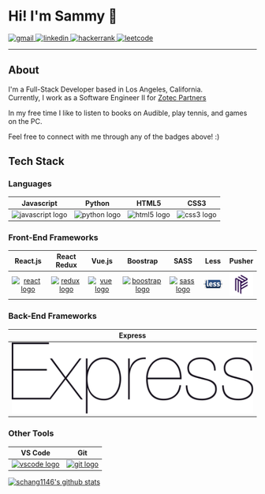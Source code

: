 # Hi! I'm Sammy 👋

<a href="mailto:sammychang2185@gmail.com">
    <img src="https://img.shields.io/badge/gmail-D14836?&style=for-the-badge&logo=Gmail&logoColor=white" alt="gmail"/>
</a>
<a href="https://www.linkedin.com/in/sammy-chang/">
    <img src="https://img.shields.io/badge/linkedin-0077B5?&style=for-the-badge&logo=LinkedIn&logoColor=white" alt="linkedin"/>
</a>
<a href="https://www.hackerrank.com/sammychang2185?hr_r=1">
    <img src="https://img.shields.io/badge/hackerrank-2EC866?&style=for-the-badge&logo=HackerRank&logoColor=white" alt="hackerrank"/>
</a>
<a href="https://leetcode.com/schang1146/">
    <img src="https://img.shields.io/badge/leetcode-F89F1B?&style=for-the-badge&logo=LeetCode&logoColor=white" alt="leetcode"/>
</a>

---

## About

I'm a Full-Stack Developer based in Los Angeles, California.  
Currently, I work as a Software Engineer II for [Zotec Partners](https://zotecpartners.com/)

In my free time I like to listen to books on Audible, play tennis, and games on the PC.

Feel free to connect with me through any of the badges above! :)

## Tech Stack

### Languages

Javascript | Python | HTML5 | CSS3
:---------:|:------:|:-----:|:----:
<img src="https://img.icons8.com/color/48/000000/javascript.png" alt="javascript logo"/> | <img src="https://img.icons8.com/color/48/000000/python.png" alt="python logo"/> | <img src="https://img.icons8.com/color/48/000000/html-5.png" alt="html5 logo"/> | <img src="https://img.icons8.com/color/48/000000/css3.png" alt="css3 logo"/>

<!-- icon list
<img src="https://img.icons8.com/color/48/000000/javascript.png" alt="javascript logo"/>
<img src="https://img.icons8.com/color/48/000000/python.png" alt="python logo"/>
<img src="https://img.icons8.com/color/48/000000/html-5.png" alt="html5 logo"/>
<img src="https://img.icons8.com/color/48/000000/css3.png" alt="css3 logo"/>
-->

### Front-End Frameworks

React.js | React Redux | Vue.js | Boostrap | SASS | Less | Pusher
:-------:|:-----------:|:------:|:--------:|:----:|:----:|:------:
[![react logo](https://img.icons8.com/plasticine/48/000000/react.png)](https://reactjs.org/) | [![redux logo](https://img.icons8.com/color/48/000000/redux.png)](https://react-redux.js.org/) | [![vue logo](https://img.icons8.com/color/48/000000/vue-js.png)](https://vuejs.org/) | [![boostrap logo](https://img.icons8.com/color/48/000000/bootstrap.png)](https://getbootstrap.com/) | [![sass logo](https://img.icons8.com/color/48/000000/sass.png)](https://sass-lang.com/) | [<img width="48" src="https://raw.githubusercontent.com/schang1146/schang1146/a9fd9f8780429e4dcd38244d8cfc8ca065a1eae5/less.svg" alt="less logo"/>](http://lesscss.org/) | [<img width="48" src="https://raw.githubusercontent.com/schang1146/schang1146/master/pusher.png" alt="pusher logo"/>](https://pusher.com/)

<!-- icon list
<img src="https://img.icons8.com/plasticine/48/000000/react.png" alt="react logo"/> | https://reactjs.org/
<img src="https://img.icons8.com/color/48/000000/redux.png" alt="redux logo"/> | https://react-redux.js.org/
<img src="https://img.icons8.com/color/48/000000/vue-js.png" alt="vuejs logo"/> | https://vuejs.org/
<img src="https://img.icons8.com/color/48/000000/bootstrap.png" alt="bootstrap logo"/> | https://getbootstrap.com/
<img src="https://img.icons8.com/color/48/000000/sass.png" alt="sass logo"/> | https://sass-lang.com/
<img width="48" src="https://raw.githubusercontent.com/schang1146/schang1146/a9fd9f8780429e4dcd38244d8cfc8ca065a1eae5/less.svg" alt="less logo"/> | http://lesscss.org/
<img width="48" src="https://raw.githubusercontent.com/schang1146/schang1146/master/pusher.png" alt="pusher logo"/> | https://pusher.com/
-->

### Back-End Frameworks

Express |
:------:|
[<img src="https://raw.githubusercontent.com/schang1146/schang1146/a9fd9f8780429e4dcd38244d8cfc8ca065a1eae5/express.svg" alt="express logo"/>](https://expressjs.com/) |

<!-- icon list
<img src="https://img.icons8.com/color/48/000000/nodejs.png" alt="nodejs logo"/> | 
<img src="https://raw.githubusercontent.com/schang1146/schang1146/a9fd9f8780429e4dcd38244d8cfc8ca065a1eae5/express.svg" alt="express logo"/> | https://expressjs.com/
<img src="https://img.icons8.com/color/48/000000/django.png" alt="django logo"/> | https://www.djangoproject.com/
-->

### Other Tools

VS Code | Git
:------:|:---:
[![vscode logo](https://img.icons8.com/fluent/48/000000/visual-studio-code-2019.png)](https://code.visualstudio.com/) | [![git logo](https://img.icons8.com/color/48/000000/git.png)](https://git-scm.com/)

<!-- icon list
<img src="https://img.icons8.com/fluent/48/000000/visual-studio-code-2019.png" alt="vscode logo"/> | https://code.visualstudio.com/
<img src="https://img.icons8.com/color/48/000000/git.png" alt="git logo"/> | https://git-scm.com/
-->

[![schang1146's github stats](https://github-readme-stats.vercel.app/api?username=schang1146)](https://github.com/schang1146/)
